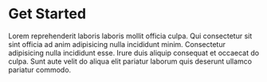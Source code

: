 # Get Started

Lorem reprehenderit laboris laboris mollit officia culpa. Qui consectetur sit sint officia ad anim adipisicing nulla incididunt minim. Consectetur adipisicing nulla incididunt esse. Irure duis aliquip consequat et occaecat do culpa. Sunt aute velit do aliqua elit pariatur laborum quis deserunt ullamco pariatur commodo.